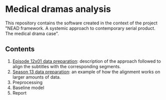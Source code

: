 # Medical dramas analysis

This repository contains the software created in the context of the project "NEAD framework. A systemic approach to contemporary serial product. The medical drama case". 

## Contents

1. [Episode 12x01 data preparation](https://github.com/TinfFoil/dar_tvseries/blob/main/episode_data_preparation.ipynb): description of the approach followed to align the subtitles with the corresponding segments.
2. [Season 13 data preparation](https://github.com/TinfFoil/dar_tvseries/blob/main/season_data_preparation.ipynb): an example of how the alignment works on larger amounts of data.
3. Preprocessing
4. Baseline model
5. Report
